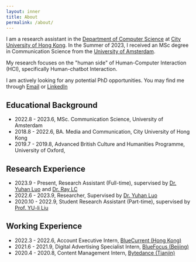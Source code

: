 ```yaml
---
layout: inner
title: About
permalink: /about/
---
```

I am a research assistant in the [Department of Computer Science](https://www.cs.cityu.edu.hk/) at [City University of Hong Kong](https://www.cityu.edu.hk/). In the Summer of 2023, I received an MSc degree in Communication Science from the [University of Amsterdam](https://www.uva.nl/en). 

My research focuses on the "human side" of Human-Computer Interaction (HCI), specifically Human-chatbot Interaction. 

I am actively looking for any potential PhD opportunities. 
You may find me through [Email](zhuoyanli4@cityu.edu.hk) or [LinkedIn](https://www.linkedin.com/in/lizhuoyang720/?locale=en_US)

## Educational Background
- 2022.8 - 2023.6, MSc. Communication Science, University of Amsterdam
- 2018.8 - 2022.6, BA. Media and Communication, City University of Hong Kong
- 2019.7 - 2019.8, Advanced British Culture and Humanities Programme, University of Oxford,

## Research Experience
- 2023.9 - Present, Research Assistant (Full-time), supervised by [Dr. Yuhan Luo](https://yuhanlolo.github.io/me/) and [Dr. Ray LC](https://www.scm.cityu.edu.hk/people/ray-lc)
- 2022.6 - 2023.9, Researcher, Supervised by [Dr. Yuhan Luo](https://yuhanlolo.github.io/me/)
- 2020.10 - 2022.9, Student Research Assistant (Part-time), supervised by [Prof. YU-li Liu](https://scholars.cityu.edu.hk/en/persons/yuli-liu(cb5a972e-b906-4c9a-8966-2d04034e50f0).html)

## Working Experience
- 2022.3 - 2022.6, Account Executive Intern, [BlueCurrent (Hong Kong)](https://bluecurrentgroup.com.hk/)
- 2021.6 - 2021.9, Digital Advertising Specialist Intern, [BlueFocus (Beijing)](https://www.bluefocusgroup.com/en/)
- 2020.4 - 2020.8, Content Management Intern, [Bytedance (Tianjin)](https://www.bytedance.com/en/)

